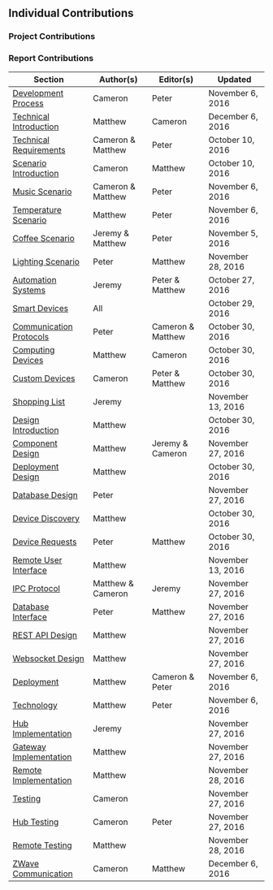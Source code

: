## Individual Contributions

### Project Contributions

### Report Contributions

| Section                                              | Author(s)         | Editor(s)         | Updated           |
| --------------------------------------------------   | ----------------- | --------------    | ----------------  |
| [Development Process](#section-dev-process)          | Cameron           | Peter             | November 6, 2016  |
| [Technical Introduction](#section-back-intro)        | Matthew           | Cameron           | December 6, 2016  |
| [Technical Requirements](#section-reqs)              | Cameron & Matthew | Peter             | October 10, 2016  |
| [Scenario Introduction](#section-sc)                 | Cameron           | Matthew           | October 10, 2016  |
| [Music Scenario](#section-sc-music)                  | Cameron & Matthew | Peter             | November 6, 2016  |
| [Temperature Scenario](#section-sc-temp)             | Matthew           | Peter             | November 6, 2016  |
| [Coffee Scenario](#section-sc-coffee)                | Jeremy & Matthew  | Peter             | November 5, 2016  |
| [Lighting Scenario](#section-sc-light)               | Peter             | Matthew           | November 28, 2016 |
| [Automation Systems](#section-rs-sys)                | Jeremy            | Peter & Matthew   | October 27, 2016  |
| [Smart Devices](#section-rs-dev)                     | All               |                   | October 29, 2016  |
| [Communication Protocols](#section-rs-comm)          | Peter             | Cameron & Matthew | October 30, 2016  |
| [Computing Devices](#section-rs-compute)             | Matthew           | Cameron           | October 30, 2016  |
| [Custom Devices](#section-rs-custom)                 | Cameron           | Peter & Matthew   | October 30, 2016  |
| [Shopping List](#section-rs-purchases)               | Jeremy            |                   | November 13, 2016 |
| [Design Introduction](#section-design-intro)         | Matthew           |                   | October 30, 2016  |
| [Component Design](#section-design-components)       | Matthew           | Jeremy & Cameron  | November 27, 2016 |
| [Deployment Design](#section-design-deploy)          | Matthew           |                   | October 30, 2016  |
| [Database Design](#section-design-db)                | Peter             |                   | November 27, 2016 |
| [Device Discovery](#section-design-discovery)        | Matthew           |                   | October 30, 2016  |
| [Device Requests](#section-design-reqs)              | Peter             | Matthew           | October 30, 2016  |
| [Remote User Interface](#section-design-ui)          | Matthew           |                   | November 13, 2016 |
| [IPC Protocol](#section-design-api-ipc)              | Matthew & Cameron | Jeremy            | November 27, 2016 |
| [Database Interface](#section-design-api-db)         | Peter             | Matthew           | November 27, 2016 |
| [REST API Design](#section-design-api-rest)          | Matthew           |                   | November 27, 2016 |
| [Websocket Design](#section-design-api-ws)           | Matthew           |                   | November 27, 2016 |
| [Deployment](#section-dev-deploy)                    | Matthew           | Cameron & Peter   | November 6, 2016  |
| [Technology](#section-dev-tech)                      | Matthew           | Peter             | November 6, 2016  |
| [Hub Implementation](#section-dev-hub)               | Jeremy            |                   | November 27, 2016 |
| [Gateway Implementation](#section-dev-gateway)       | Matthew           |                   | November 27, 2016 |
| [Remote Implementation](#section-dev-remote)         | Matthew           |                   | November 28, 2016 |
| [Testing](#section-testing)                          | Cameron           |                   | November 27, 2016 |
| [Hub Testing](#section-test-hub)                     | Cameron           | Peter             | November 27, 2016 |
| [Remote Testing](#section-test-remote)               | Matthew           |                   | November 28, 2016 |
| [ZWave Communication](#section-zwave-implementation) | Cameron           | Matthew           | December 6, 2016  |

